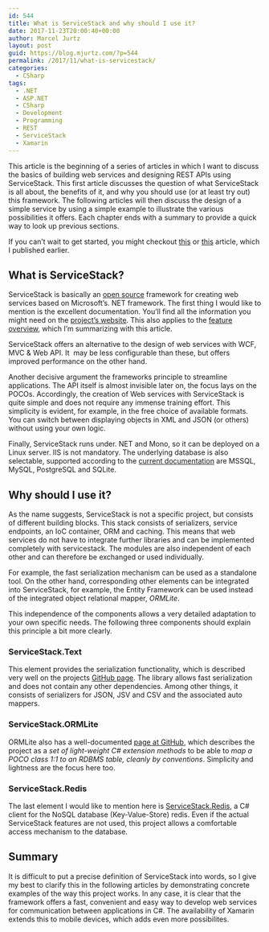 ```yaml
---
id: 544
title: What is ServiceStack and why should I use it?
date: 2017-11-23T20:00:40+00:00
author: Marcel Jurtz
layout: post
guid: https://blog.mjurtz.com/?p=544
permalink: /2017/11/what-is-servicestack/
categories:
  - CSharp
tags:
  - .NET
  - ASP.NET
  - CSharp
  - Development
  - Programming
  - REST
  - ServiceStack
  - Xamarin
---
```

This article is the beginning of a series of articles in which I want to discuss the basics of building web services and designing REST APIs using ServiceStack. This first article discusses the question of what ServiceStack is all about, the benefits of it, and why you should use (or at least try out) this framework. The following articles will then discuss the design of a simple service by using a simple example to illustrate the various possibilities it offers. Each chapter ends with a summary to provide a quick way to look up previous sections.

If you can&#8217;t wait to get started, you might checkout [this](https://blog.mjurtz.com/2017/09/creating-restful-services-servicestack/) or [this](https://blog.mjurtz.com/2017/09/restful-services-servicestack-part-2/) article, which I published earlier.

## What is ServiceStack?

ServiceStack is basically an [open source](https://github.com/ServiceStack) framework for creating web services based on Microsoft&#8217;s. NET framework. The first thing I would like to mention is the excellent documentation. You&#8217;ll find all the information you might need on the [project&#8217;s website](https://servicestack.net). This also applies to the [feature overview](https://servicestack.net/features), which I&#8217;m summarizing with this article.

ServiceStack offers an alternative to the design of web services with WCF, MVC & Web API. It  may be less configurable than these, but offers improved performance on the other hand.

Another decisive argument the frameworks principle to streamline applications. The API itself is almost invisible later on, the focus lays on the POCOs. Accordingly, the creation of Web services with ServiceStack is quite simple and does not require any immense training effort. This simplicity is evident, for example, in the free choice of available formats. You can switch between displaying objects in XML and JSON (or others) without using your own logic.

Finally, ServiceStack runs under. NET and Mono, so it can be deployed on a Linux server. IIS is not mandatory. The underlying database is also selectable, supported according to the [current documentation](https://servicestack.net/ormlite) are MSSQL, MySQL, PostgreSQL and SQLite.

## Why should I use it?

As the name suggests, ServiceStack is not a specific project, but consists of different building blocks. This stack consists of serializers, service endpoints, an IoC container, ORM and caching. This means that web services do not have to integrate further libraries and can be implemented completely with servicestack. The modules are also independent of each other and can therefore be exchanged or used individually.

For example, the fast serialization mechanism can be used as a standalone tool. On the other hand, corresponding other elements can be integrated into ServiceStack, for example, the Entity Framework can be used instead of the integrated object relational mapper, _ORMLite_.

This independence of the components allows a very detailed adaptation to your own specific needs. The following three components should explain this principle a bit more clearly.

### ServiceStack.Text

This element provides the serialization functionality, which is described very well on the projects [GitHub page](https://github.com/ServiceStack/ServiceStack.Text). The library allows fast serialization and does not contain any other dependencies. Among other things, it consists of serializers for JSON, JSV and CSV and the associated auto mappers.

### ServiceStack.ORMLite

ORMLite also has a well-documented [page at GitHub](https://github.com/ServiceStack/ServiceStack.OrmLite), which describes the project as a _set of light-weight C# extension methods_ to be able to _map a POCO class 1:1 to an RDBMS table, cleanly by conventions_. Simplicity and lightness are the focus here too.

### ServiceStack.Redis

The last element I would like to mention here is [ServiceStack.Redis](https://github.com/ServiceStack/ServiceStack.Redis), a C# client for the NoSQL database (Key-Value-Store) redis. Even if the actual ServiceStack features are not used, this project allows a comfortable access mechanism to the database.

## Summary

It is difficult to put a precise definition of ServiceStack into words, so I give my best to clarify this in the following articles by demonstrating concrete examples of the way this project works. In any case, it is clear that the framework offers a fast, convenient and easy way to develop web services for communication between applications in C#. The availability of Xamarin extends this to mobile devices, which adds even more possibilites.